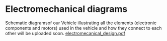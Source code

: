 Electromechanical diagrams
====

Schematic diagramsof our Vehicle  illustrating all the elements (electronic components and motors) used in the vehicle and how they connect to each other will be uploaded soon.
[electromecanical_design.pdf](https://github.com/atenprov/WRO2021_SPEEDERS/files/7574833/electromecanical_design.pdf)
